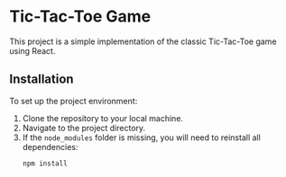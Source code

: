 # Tic-Tac-Toe Game

This project is a simple implementation of the classic Tic-Tac-Toe game using React.

## Installation

To set up the project environment:

1. Clone the repository to your local machine.
2. Navigate to the project directory.
3. If the `node_modules` folder is missing, you will need to reinstall all dependencies:
   ```bash
   npm install

